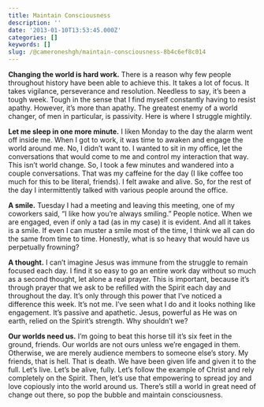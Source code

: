 ```yaml
---
title: Maintain Consciousness
description: ''
date: '2013-01-10T13:53:45.000Z'
categories: []
keywords: []
slug: /@cameroneshgh/maintain-consciousness-8b4c6ef8c014
---
```


**Changing the world is hard work.** There is a reason why few people throughout history have been able to achieve this. It takes a lot of focus. It takes vigilance, perseverance and resolution. Needless to say, it’s been a tough week. Tough in the sense that I find myself constantly having to resist apathy. However, it’s more than apathy. The greatest enemy of a world changer, of men in particular, is passivity. Here is where I struggle mightily.

**Let me sleep in one more minute.** I liken Monday to the day the alarm went off inside me. When I got to work, it was time to awaken and engage the world around me. No, I didn’t want to. I wanted to sit in my office, let the conversations that would come to me and control my interaction that way. This isn’t world change. So, I took a few minutes and wandered into a couple conversations. That was my caffeine for the day (I like coffee too much for this to be literal, friends). I felt awake and alive. So, for the rest of the day I intermittently talked with various people around the office.

**A smile.** Tuesday I had a meeting and leaving this meeting, one of my coworkers said, “I like how you’re always smiling.” People notice. When we are engaged, even if only a tad (as in my case) it is evident. And all it takes is a smile. If even I can muster a smile most of the time, I think we all can do the same from time to time. Honestly, what is so heavy that would have us perpetually frowning?

**A thought.** I can’t imagine Jesus was immune from the struggle to remain focused each day. I find it so easy to go an entire work day without so much as a second thought, let alone a real prayer. This is important, because it’s through prayer that we ask to be refilled with the Spirit each day and throughout the day. It’s only through this power that I’ve noticed a difference this week. It’s not me. I’ve seen what I do and it looks nothing like engagement. It’s passive and apathetic. Jesus, powerful as He was on earth, relied on the Spirit’s strength. Why shouldn’t we?

**Our worlds need us.** I’m going to beat this horse till it’s six feet in the ground, friends. Our worlds are not ours unless we’re engaged in them. Otherwise, we are merely audience members to someone else’s story. My friends, that is hell. That is death. We have been given life and given it to the full. Let’s live. Let’s be alive, fully. Let’s follow the example of Christ and rely completely on the Spirit. Then, let’s use that empowering to spread joy and love copiously into the world around us. There’s still a world in great need of change out there, so pop the bubble and maintain consciousness.
